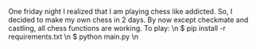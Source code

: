 One friday night I realized that I am playing chess like addicted. So, I decided to make my own chess in 2 days. By now except checkmate and castling, 
all chess functions are working. To play: \n
$ pip install -r requirements.txt \n
$ python main.py \n

